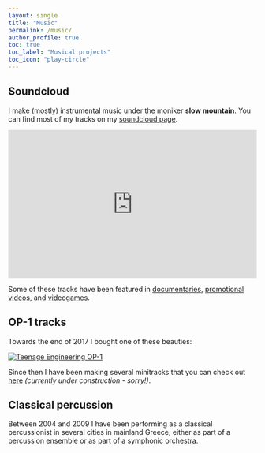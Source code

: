 ```yaml
---
layout: single
title: "Music"
permalink: /music/
author_profile: true
toc: true
toc_label: "Musical projects"
toc_icon: "play-circle"
---
```

## Soundcloud
I make (mostly) instrumental music under the moniker **slow mountain**. 
You can find most of my tracks on my [soundcloud page](https://soundcloud.com/slow_mountain).

<iframe width="100%" height="300" scrolling="no" frameborder="no" allow="autoplay" src="https://w.soundcloud.com/player/?url=https%3A//api.soundcloud.com/users/2214716&color=%23ff5500&auto_play=false&hide_related=false&show_comments=true&show_user=true&show_reposts=false&show_teaser=true&visual=true"></iframe>

Some of these tracks have been featured in [documentaries](https://www.imdb.com/title/tt5578028/), [promotional videos](https://vimeo.com/211065821), and [videogames](http://www.gamedesign.gr/2014/07/02/brokenthe-princes-of-milgra/).

## OP-1 tracks
Towards the end of 2017 I bought one of these beauties:

[![Teenage Engineering OP-1](https://www.teenageengineering.com/_img/546a834921665b0200485673_2048.png)](https://www.teenageengineering.com/products/op-1)

Since then I have been making several minitracks that you can check out [here](op1tracks) *(currently under construction - sorry!)*.

## Classical percussion
Between 2004 and 2009 I have been performing as a classical percussionist in several cities in mainland Greece, either as part of a percussion ensemble or as part of a symphonic orchestra. 

